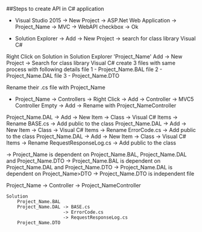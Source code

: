 ##Steps to create API in C# application

- Visual Studio 2015 -> New Project -> ASP.Net Web Application -> Project_Name -> MVC -> WebAPI checkbox -> Ok

- Solution Explorer -> Add -> New Project -> search for class library Visual C#

Right Click on Solution in Solution Explorer 'Project_Name'
Add -> New Project -> Search for class library Visual C#
create 3 files with same process with following details
file 1 - Project_Name.BAL
file 2 - Project_Name.DAL
file 3 - Project_Name.DTO

Rename their .cs file with Project_Name

- Project_Name -> Controllers -> Right Click -> Add -> Controller -> MVC5 Controller Empty -> Add -> Rename with Project_NameController

Project_Name.DAL -> Add -> New Item -> Class -> Visual C# Items -> Rename BASE.cs -> Add public to the class
Project_Name.DAL -> Add -> New Item -> Class -> Visual C# Items -> Rename ErrorCode.cs -> Add public to the class
Project_Name.DAL -> Add -> New Item -> Class -> Visual C# Items -> Rename RequestResponseLog.cs -> Add public to the class

-> Project_Name is dependent on Project_Name.BAL, Project_Name.DAL and Project_Name.DTO
-> Project_Name.BAL is dependent on Project_Name.DAL and Project_Name.DTO
-> Project_Name.DAL is dependent on Project_Name>DTO
-> Project_Name.DTO is independent file

Project_Name
	-> Controller
		-> Project_NameController
	
	Solution
		Project_Name.BAL
		Project_Name.DAL -> BASE.cs
						 -> ErrorCode.cs
						 -> RequestResponseLog.cs
		Project_Name.DTO
		
